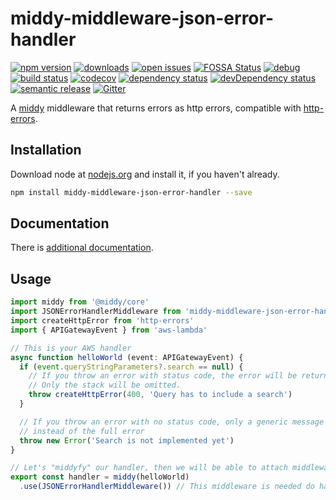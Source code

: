 # middy-middleware-json-error-handler
 [![npm version](https://badge.fury.io/js/middy-middleware-json-error-handler.svg)](https://npmjs.org/package/middy-middleware-json-error-handler)  [![downloads](https://img.shields.io/npm/dw/middy-middleware-json-error-handler.svg)](https://npmjs.org/package/middy-middleware-json-error-handler)  [![open issues](https://img.shields.io/github/issues-raw/dbartholomae/middy-middleware-json-error-handler.svg)](https://github.com/dbartholomae/middy-middleware-json-error-handler/issues)  [![FOSSA Status](https://app.fossa.io/api/projects/git%2Bgithub.com%2Fdbartholomae%2Fmiddy-middleware-json-error-handler.svg?type=shield)](https://app.fossa.io/projects/git%2Bgithub.com%2Fdbartholomae%2Fmiddy-middleware-json-error-handler?ref=badge_shield) [![debug](https://img.shields.io/badge/debug-blue.svg)](https://github.com/visionmedia/debug#readme)  [![build status](https://img.shields.io/circleci/project/github/dbartholomae/middy-middleware-json-error-handler/main.svg?style=flat)](https://circleci.com/gh/dbartholomae/workflows/middy-middleware-json-error-handler/tree/main)  [![codecov](https://codecov.io/gh/dbartholomae/middy-middleware-json-error-handler/branch/main/graph/badge.svg)](https://codecov.io/gh/dbartholomae/middy-middleware-json-error-handler)  [![dependency status](https://david-dm.org/dbartholomae/middy-middleware-json-error-handler.svg?theme=shields.io)](https://david-dm.org/dbartholomae/middy-middleware-json-error-handler)  [![devDependency status](https://david-dm.org/dbartholomae/middy-middleware-json-error-handler/dev-status.svg)](https://david-dm.org/dbartholomae/middy-middleware-json-error-handler?type=dev)    [![semantic release](https://img.shields.io/badge/%20%20%F0%9F%93%A6%F0%9F%9A%80-semantic--release-e10079.svg)](https://github.com/semantic-release/semantic-release#badge)  [![Gitter](https://badges.gitter.im/dbartholomae/middy-middleware-json-error-handler.svg)](https://gitter.im/middy-middleware-json-error-handler)

A [middy](https://github.com/middyjs/middy) middleware that returns errors as http errors, compatible with [http-errors](https://www.npmjs.com/package/http-errors).

## Installation
Download node at [nodejs.org](http://nodejs.org) and install it, if you haven't already.

```sh
npm install middy-middleware-json-error-handler --save
```

## Documentation

There is [additional documentation](https://dbartholomae.github.com/middy-middleware-json-error-handler).

## Usage

```typescript
import middy from '@middy/core'
import JSONErrorHandlerMiddleware from 'middy-middleware-json-error-handler'
import createHttpError from 'http-errors'
import { APIGatewayEvent } from 'aws-lambda'

// This is your AWS handler
async function helloWorld (event: APIGatewayEvent) {
  if (event.queryStringParameters?.search == null) {
    // If you throw an error with status code, the error will be returned as stringified JSON.
    // Only the stack will be omitted.
    throw createHttpError(400, 'Query has to include a search')
  }

  // If you throw an error with no status code, only a generic message will be shown to the user
  // instead of the full error
  throw new Error('Search is not implemented yet')
}

// Let's "middyfy" our handler, then we will be able to attach middlewares to it
export const handler = middy(helloWorld)
  .use(JSONErrorHandlerMiddleware()) // This middleware is needed do handle the errors thrown by the JWTAuthMiddleware
```
